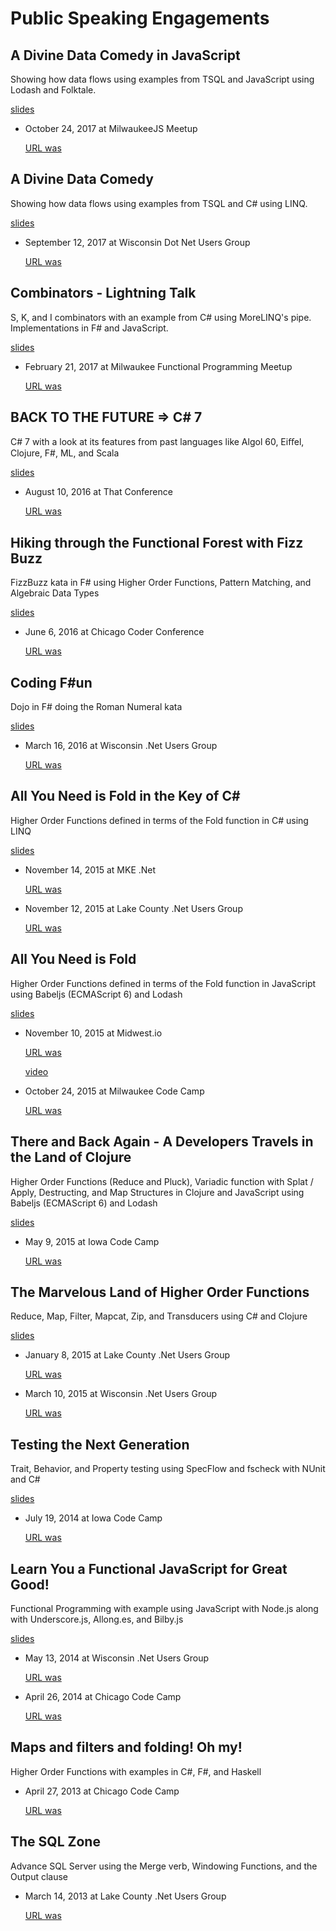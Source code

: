 # Public Speaking Engagements

## A Divine Data Comedy in JavaScript
Showing how data flows using examples from TSQL and JavaScript using Lodash and Folktale.

  [slides](https://github.com/MikeMKH/talks/blob/master/a-divine-data-comedy-in-javascript/A%20Divine%20Data%20Comedy%20in%20JavaScript.pdf)
  
* October 24, 2017 at MilwaukeeJS Meetup

  [URL was](https://www.meetup.com/milwaukeejs/events/241842096/)

## A Divine Data Comedy
Showing how data flows using examples from TSQL and C# using LINQ.

  [slides](https://www.slideshare.net/secret/ySVlRZU0HF3E8L)
  
* September 12, 2017 at Wisconsin Dot Net Users Group

  [URL was](https://www.meetup.com/Wisconsin-Net-Users-Group/events/237113708/)

## Combinators - Lightning Talk
S, K, and I combinators with an example from C# using MoreLINQ's pipe. Implementations in F# and JavaScript.

  [slides](https://www.slideshare.net/MikeHarris10/combinators-lightning-talk)

* February 21, 2017 at Milwaukee Functional Programming Meetup
  
  [URL was](https://www.meetup.com/Milwaukee-Functional-Programming-User-Group/events/237353624/)

## BACK TO THE FUTURE => C# 7
C# 7 with a look at its features from past languages like Algol 60, Eiﬀel, Clojure, F#, ML, and Scala
  
  [slides](http://www.slideshare.net/MikeHarris10/c-7-64716818)

* August 10, 2016 at That Conference
  
  [URL was](https://www.thatconference.com/sessions/session/10686)

## Hiking through the Functional Forest with Fizz Buzz
FizzBuzz kata in F# using Higher Order Functions, Pattern Matching, and Algebraic Data Types
  
  [slides](http://www.slideshare.net/MikeHarris10/hiking-through-the-functional-forest-with-fizz-buzz)

* June 6, 2016 at Chicago Coder Conference
  
  [URL was](http://chicagocoderconference.com/cccsession/session-4-hiking-your-way-through-the-functional-forest-with-fizzbuzz/)

## Coding F#un
Dojo in F# doing the Roman Numeral kata
  
  [slides](http://www.slideshare.net/MikeHarris10/coding-fun)

* March 16, 2016 at Wisconsin .Net Users Group
  
  [URL was](http://www.meetup.com/Wisconsin-Net-Users-Group/events/229245400/)

## All You Need is Fold in the Key of C#
Higher Order Functions defined in terms of the Fold function in C# using LINQ
  
  [slides](http://www.slideshare.net/MikeHarris10/all-you-need-is-fold-in-the-key-of-c)

* November 14, 2015 at MKE .Net
  
  [URL was](http://www.centare.com/mke-dot-net-fall-2015/)
* November 12, 2015 at Lake County .Net Users Group
  
  [URL was](http://www.lcnug.org/News/15-10-11/LCNUG_November_12th_-_All_You_Need_is_Fold.aspx)

## All You Need is Fold
Higher Order Functions defined in terms of the Fold function in JavaScript using Babeljs (ECMAScript 6) and Lodash
  
  [slides](http://www.slideshare.net/MikeHarris10/all-you-need-is-fold-54863819)

* November 10, 2015 at Midwest.io
  
  [URL was](http://www.midwest.io/sessions/#tuesday-4a)
  
  [video](https://www.youtube.com/watch?v=bzHKp6p-Rlk)
* October 24, 2015 at Milwaukee Code Camp
  
  [URL was](http://www.milwaukeecodecamp.com/Session/Details/21)

## There and Back Again - A Developers Travels in the Land of Clojure
Higher Order Functions (Reduce and Pluck), Variadic function with Splat / Apply, Destructing, and Map Structures in Clojure and JavaScript using Babeljs (ECMAScript 6) and Lodash
  
  [slides](http://www.slideshare.net/MikeHarris10/there-and-back-again-47929525)

* May 9, 2015 at Iowa Code Camp
  
  [URL was](http://iowacodecamp.com/session/list#21)

## The Marvelous Land of Higher Order Functions
Reduce, Map, Filter, Mapcat, Zip, and Transducers using C# and Clojure
  
  [slides](http://www.slideshare.net/MikeHarris10/the-marvelous-land-of-higher-order-functions)

* January 8, 2015 at Lake County .Net Users Group
  
  [URL was](http://www.lcnug.org/News/14-12-16/LCNUG_January_8th_-_The_Marvelous_Land_of_Higher_Order_Functions.aspx)
* March 10, 2015 at Wisconsin .Net Users Group
  
  [URL was](http://www.meetup.com/Wisconsin-Net-Users-Group/events/220571822/)

## Testing the Next Generation
Trait, Behavior, and Property testing using SpecFlow and fscheck with NUnit and C#
  
  [slides](http://www.slideshare.net/MikeHarris10/testing-the-next-generation)

* July 19, 2014 at Iowa Code Camp
  
  [URL was](http://www.iowacodecamp.com/session/list#42)

## Learn You a Functional JavaScript for Great Good!
Functional Programming with example using JavaScript with Node.js along with Underscore.js, Allong.es, and Bilby.js
  
  [slides](http://www.slideshare.net/MikeHarris10/learn-you-a-functional-javascript-for-great-good)

* May 13, 2014 at Wisconsin .Net Users Group
  
  [URL was](http://www.wi-ineta.org/DesktopDefault.aspx?tabid=23)
* April 26, 2014 at Chicago Code Camp
  
  [URL was](http://www.chicagocodecamp.com/Public/Session/2065)

## Maps and filters and folding! Oh my!
Higher Order Functions with examples in C#, F#, and Haskell

* April 27, 2013 at Chicago Code Camp
  
  [URL was](http://www.chicagocodecamp.com/Public/Session/14)

## The SQL Zone
Advance SQL Server using the Merge verb, Windowing Functions, and the Output clause

* March 14, 2013 at Lake County .Net Users Group
  
  [URL was](http://www.lcnug.org/events/13-02-26/LCNUG_Mar_14_The_SQL_Zone-1395591039.aspx)
